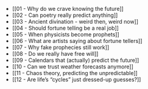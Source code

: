 - [[01 - Why do we crave knowing the future]]
- [[02 - Can poetry really predict anything]]
- [[03 - Ancient divination - weird then, weird now]]
- [[04 - Should fortune telling be a real job]]
- [[05 - When physicists become prophets]]
- [[06 - What are artists saying about fortune tellers]]
- [[07 - Why fake prophecies still work]]
- [[08 - Do we really have free will]]
- [[09 - Calendars that (actually) predict the future]]
- [[10 - Can we trust weather forecasts anymore]]
- [[11 - Chaos theory, predicting the unpredictable]]
- [[12 - Are life’s “cycles” just dressed-up guesses?]]
